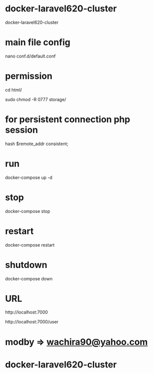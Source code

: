 # docker-laravel620-cluster
docker-laravel620-cluster

# main file config 

nano conf.d/default.conf

# permission

cd html/

sudo chmod -R 0777 storage/

# for persistent connection php session

hash $remote_addr consistent; 

# run 
  docker-compose up -d

# stop 
  docker-compose stop 

# restart
  docker-compose restart

# shutdown
  docker-compose down

# URL
http://localhost:7000

http://localhost:7000/user

# modby => wachira90@yahoo.com

# docker-laravel620-cluster
